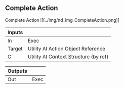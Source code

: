## Complete Action
Complete Action
![[../img/nd_img_CompleteAction.png]]

|Inputs||
|--|--|
| In | Exec |
| Target | Utility AI Action Object Reference |
| C | Utility AI Context Structure (by ref) |

|Outputs||
|--|--|
| Out | Exec |
